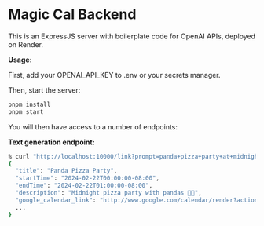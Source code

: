 # Magic Cal Backend

This is an ExpressJS server with boilerplate code for OpenAI APIs, deployed on Render.

**Usage:**

First, add your OPENAI_API_KEY to .env or your secrets manager.

Then, start the server:

```bash
pnpm install
pnpm start
```

You will then have access to a number of endpoints:

**Text generation endpoint:**

```bash
% curl "http://localhost:10000/link?prompt=panda+pizza+party+at+midnight"
{
  "title": "Panda Pizza Party",
  "startTime": "2024-02-22T00:00:00-08:00",
  "endTime": "2024-02-22T01:00:00-08:00",
  "description": "Midnight pizza party with pandas 🐼🍕",
  "google_calendar_link": "http://www.google.com/calendar/render?action=TEMPLATE&text=Panda+Pizza+Party&dates=20240222T080000Z%2F20240222T090000Z&details=Midnight+pizza+party+with+pandas+%F0%9F%90%BC%F0%9F%8D%95&location=&trp=false&sprop=name%3A",
  ...
}
```
